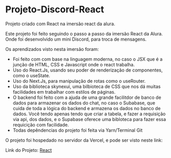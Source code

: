 # Projeto-Discord-React

Projeto criado com React na imersão react da alura.

Este projeto foi feito seguindo o passo a passo da imersão React da Alura. Onde foi desenvolvido um mini Discord, para troca de mensagens.

Os aprendizados visto nesta imersão foram:

- Foi feito com com base na linguagem moderna, no caso o JSX que é a junção de HTML, CSS e Javascript onde o react trabalha.
- Uso do React.Js, usando seu poder de renderização de componentes, como o useState.
- Uso do Next.Js, para manipulação de rotas como o useRouter.
- Uso da biblioteca  skynexui, uma bilbioteca de CSS que nos dá muitas facilidades em trabalhar com estilos de páginas.
- O backend foi feito com a ajuda de uma grande facilitdor de banco de dados para armazenar os dados do chat, no caso o Subabase, 
que cuida de toda a lógica do backend e armazena os dados no banco de dados. Você tendo apenas tendo que criar a tabela, e fazer a requisição via api, dos dados, 
e o Supabase oferece uma bibloteca para fazer essa requicição com facilidade.
- Todas depêndencias do projeto foi feita via Yarn/Terminal Git

O projeto foi hospedado no servidor da Vercel, e pode ser visto neste link:

Link do Projeto: [React](https:/https://projeto-discord-react.vercel.app/)  

